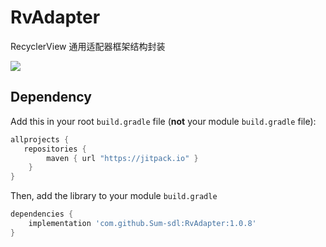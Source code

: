 # RvAdapter
RecyclerView 通用适配器框架结构封装

[![](https://jitpack.io/v/Sum-sdl/RvAdapter.svg)](https://jitpack.io/#Sum-sdl/RvAdapter)

 ## Dependency
 
 Add this in your root `build.gradle` file (**not** your module `build.gradle` file):
 
 ```gradle
 allprojects {
 	repositories {
         maven { url "https://jitpack.io" }
     }
 }
 ```
 
 Then, add the library to your module `build.gradle`
 ```gradle
 dependencies {
     implementation 'com.github.Sum-sdl:RvAdapter:1.0.8'
 }
 ```
 


